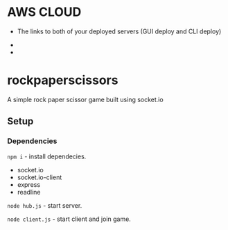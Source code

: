 # AWS CLOUD

* The links to both of your deployed servers (GUI deploy and CLI deploy)
-
-






# rockpaperscissors

A simple rock paper scissor game built using socket.io

## Setup

### Dependencies

`npm i` - install dependecies.
  - socket.io
  - socket.io-client
  - express
  - readline

`node hub.js` - start server.

`node client.js` - start client and join game.
